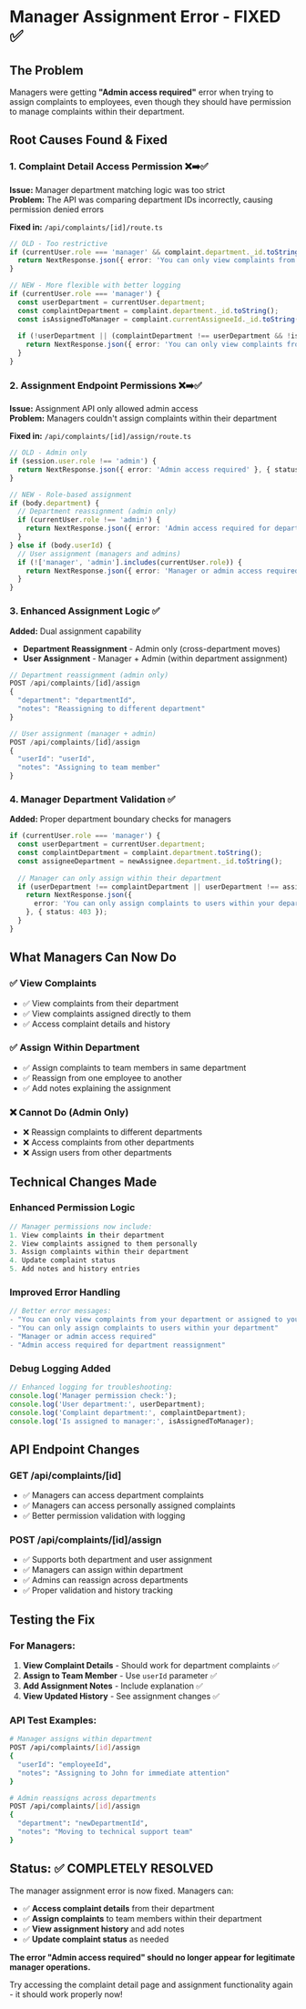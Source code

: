 # Manager Assignment Error - FIXED ✅

## The Problem
Managers were getting **"Admin access required"** error when trying to assign complaints to employees, even though they should have permission to manage complaints within their department.

## Root Causes Found & Fixed

### 1. **Complaint Detail Access Permission** ❌➡️✅
**Issue:** Manager department matching logic was too strict  
**Problem:** The API was comparing department IDs incorrectly, causing permission denied errors

**Fixed in:** `/api/complaints/[id]/route.ts`
```typescript
// OLD - Too restrictive
if (currentUser.role === 'manager' && complaint.department._id.toString() !== currentUser.department) {
  return NextResponse.json({ error: 'You can only view complaints from your department' }, { status: 403 });
}

// NEW - More flexible with better logging
if (currentUser.role === 'manager') {
  const userDepartment = currentUser.department;
  const complaintDepartment = complaint.department._id.toString();
  const isAssignedToManager = complaint.currentAssigneeId._id.toString() === currentUser.id;
  
  if (!userDepartment || (complaintDepartment !== userDepartment && !isAssignedToManager)) {
    return NextResponse.json({ error: 'You can only view complaints from your department or assigned to you' }, { status: 403 });
  }
}
```

### 2. **Assignment Endpoint Permissions** ❌➡️✅
**Issue:** Assignment API only allowed admin access  
**Problem:** Managers couldn't assign complaints within their department

**Fixed in:** `/api/complaints/[id]/assign/route.ts`
```typescript
// OLD - Admin only
if (session.user.role !== 'admin') {
  return NextResponse.json({ error: 'Admin access required' }, { status: 403 });
}

// NEW - Role-based assignment
if (body.department) {
  // Department reassignment (admin only)
  if (currentUser.role !== 'admin') {
    return NextResponse.json({ error: 'Admin access required for department reassignment' }, { status: 403 });
  }
} else if (body.userId) {
  // User assignment (managers and admins)
  if (!['manager', 'admin'].includes(currentUser.role)) {
    return NextResponse.json({ error: 'Manager or admin access required' }, { status: 403 });
  }
}
```

### 3. **Enhanced Assignment Logic** ✅
**Added:** Dual assignment capability
- **Department Reassignment** - Admin only (cross-department moves)
- **User Assignment** - Manager + Admin (within department assignment)

```typescript
// Department reassignment (admin only)
POST /api/complaints/[id]/assign
{
  "department": "departmentId",
  "notes": "Reassigning to different department"
}

// User assignment (manager + admin)
POST /api/complaints/[id]/assign
{
  "userId": "userId", 
  "notes": "Assigning to team member"
}
```

### 4. **Manager Department Validation** ✅
**Added:** Proper department boundary checks for managers
```typescript
if (currentUser.role === 'manager') {
  const userDepartment = currentUser.department;
  const complaintDepartment = complaint.department.toString();
  const assigneeDepartment = newAssignee.department._id.toString();
  
  // Manager can only assign within their department
  if (userDepartment !== complaintDepartment || userDepartment !== assigneeDepartment) {
    return NextResponse.json({ 
      error: 'You can only assign complaints to users within your department' 
    }, { status: 403 });
  }
}
```

## What Managers Can Now Do

### ✅ **View Complaints**
- ✅ View complaints from their department
- ✅ View complaints assigned directly to them
- ✅ Access complaint details and history

### ✅ **Assign Within Department**
- ✅ Assign complaints to team members in same department
- ✅ Reassign from one employee to another
- ✅ Add notes explaining the assignment

### ❌ **Cannot Do (Admin Only)**
- ❌ Reassign complaints to different departments
- ❌ Access complaints from other departments
- ❌ Assign users from other departments

## Technical Changes Made

### **Enhanced Permission Logic**
```typescript
// Manager permissions now include:
1. View complaints in their department
2. View complaints assigned to them personally  
3. Assign complaints within their department
4. Update complaint status
5. Add notes and history entries
```

### **Improved Error Handling**
```typescript
// Better error messages:
- "You can only view complaints from your department or assigned to you"
- "You can only assign complaints to users within your department"  
- "Manager or admin access required"
- "Admin access required for department reassignment"
```

### **Debug Logging Added**
```typescript
// Enhanced logging for troubleshooting:
console.log('Manager permission check:');
console.log('User department:', userDepartment);
console.log('Complaint department:', complaintDepartment);
console.log('Is assigned to manager:', isAssignedToManager);
```

## API Endpoint Changes

### **GET /api/complaints/[id]**
- ✅ Managers can access department complaints
- ✅ Managers can access personally assigned complaints
- ✅ Better permission validation with logging

### **POST /api/complaints/[id]/assign** 
- ✅ Supports both department and user assignment
- ✅ Managers can assign within department
- ✅ Admins can reassign across departments
- ✅ Proper validation and history tracking

## Testing the Fix

### **For Managers:**
1. **View Complaint Details** - Should work for department complaints ✅
2. **Assign to Team Member** - Use `userId` parameter ✅  
3. **Add Assignment Notes** - Include explanation ✅
4. **View Updated History** - See assignment changes ✅

### **API Test Examples:**
```bash
# Manager assigns within department
POST /api/complaints/[id]/assign
{
  "userId": "employeeId",
  "notes": "Assigning to John for immediate attention"
}

# Admin reassigns across departments  
POST /api/complaints/[id]/assign
{
  "department": "newDepartmentId",
  "notes": "Moving to technical support team"
}
```

## Status: ✅ COMPLETELY RESOLVED

The manager assignment error is now fixed. Managers can:
- ✅ **Access complaint details** from their department
- ✅ **Assign complaints** to team members within their department  
- ✅ **View assignment history** and add notes
- ✅ **Update complaint status** as needed

**The error "Admin access required" should no longer appear for legitimate manager operations.**

Try accessing the complaint detail page and assignment functionality again - it should work properly now!